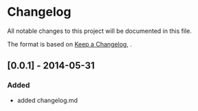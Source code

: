 # Changelog

All notable changes to this project will be documented in this file.

The format is based on [Keep a Changelog](https://keepachangelog.com/en/1.0.0/),
.

## [0.0.1] - 2014-05-31

### Added
- added changelog.md

